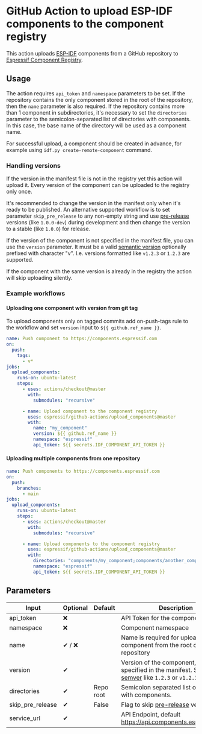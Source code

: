 # GitHub Action to upload ESP-IDF components to the component registry

This action uploads [ESP-IDF](https://github.com/espressif/esp-idf) components from a GitHub repository to [Espressif Component Registry](https://components.espressif.com).

## Usage

The action requires `api_token` and `namespace` parameters to be set. If the repository contains the only component stored in the root of the repository, then the `name` parameter is also required. If the repository contains more than 1 component in subdirectories, it's necessary to set the `directories` parameter to the semicolon-separated list of directories with components. In this case, the base name of the directory will be used as a component name.

For successful upload, a component should be created in advance, for example using `idf.py create-remote-component` command.

### Handling versions

If the version in the manifest file is not in the registry yet this action will upload it. Every version of the component can be uploaded to the registry only once.

It's recommended to change the version in the manifest only when it's ready to be published.
An alternative supported workflow is to set parameter `skip_pre_release` to any non-empty string and use [pre-release](https://semver.org/#spec-item-9) versions (like `1.0.0-dev`) during development and then change the version to a stable (like `1.0.0`) for release.

If the version of the component is not specified in the manifest file, you can use the `version` parameter. It must be a valid [semantic version](https://semver.org/) optionally prefixed with character "v". I.e. versions formatted like `v1.2.3` or `1.2.3` are supported.

If the component with the same version is already in the registry the action will skip uploading silently.

### Example workflows

#### Uploading one component with version from git tag

To upload components only on tagged commits add on-push-tags rule to the workflow and set `version` input to `${{ github.ref_name }}`.

```yaml
name: Push component to https://components.espressif.com
on:
  push:
    tags:
      - v*
jobs:
  upload_components:
    runs-on: ubuntu-latest
    steps:
      - uses: actions/checkout@master
        with:
          submodules: "recursive"

      - name: Upload component to the component registry
        uses: espressif/github-actions/upload_components@master
        with:
          name: "my_component"
          version: ${{ github.ref_name }}
          namespace: "espressif"
          api_token: ${{ secrets.IDF_COMPONENT_API_TOKEN }}
```

#### Uploading multiple components from one repository

```yaml
name: Push components to https://components.espressif.com
on:
  push:
    branches:
      - main
jobs:
  upload_components:
    runs-on: ubuntu-latest
    steps:
      - uses: actions/checkout@master
        with:
          submodules: "recursive"

      - name: Upload components to the component registry
        uses: espressif/github-actions/upload_components@master
        with:
          directories: "components/my_component;components/another_component"
          namespace: "espressif"
          api_token: ${{ secrets.IDF_COMPONENT_API_TOKEN }}
```

## Parameters

| Input            | Optional | Default   | Description                                                                                                                    |
| ---------------- | -------- | --------- | ------------------------------------------------------------------------------------------------------------------------------ |
| api_token        | ❌       |           | API Token for the component registry                                                                                           |
| namespace        | ❌       |           | Component namespace                                                                                                            |
| name             | ✔ / ❌   |           | Name is required for uploading a component from the root of the repository                                                     |
| version          | ✔        |           | Version of the component, if not specified in the manifest. Should be a [semver](https://semver.org/) like `1.2.3` or `v1.2.3` |
| directories      | ✔        | Repo root | Semicolon separated list of directories with components.                                                                       |
| skip_pre_release | ✔        | False     | Flag to skip [pre-release](https://semver.org/#spec-item-9) versions                                                           |
| service_url      | ✔        |           | API Endpoint, default https://api.components.espressif.com/                                                                    |

